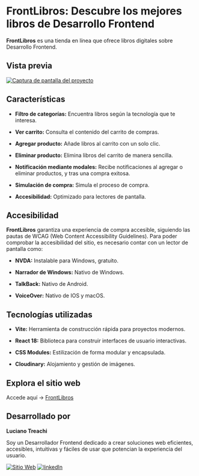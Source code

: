 # FrontLibros: Descubre los mejores libros de Desarrollo Frontend

**FrontLibros** es una tienda en línea que ofrece libros digitales sobre Desarrollo Frontend.

## Vista previa

[![Captura de pantalla del proyecto](https://i.postimg.cc/qqJPm96G/preview.png)](https://postimg.cc/xJZp8pRk)

## Características

- **Filtro de categorías:** Encuentra libros según la tecnología que te interesa.

- **Ver carrito:** Consulta el contenido del carrito de compras.

- **Agregar producto:** Añade libros al carrito con un solo clic.

- **Eliminar producto:** Elimina libros del carrito de manera sencilla.

- **Notificación mediante modales:** Recibe notificaciones al agregar o eliminar productos, y tras una compra exitosa.

- **Simulación de compra:** Simula el proceso de compra.

- **Accesibilidad:** Optimizado para lectores de pantalla.

## Accesibilidad

**FrontLibros** garantiza una experiencia de compra accesible, siguiendo las pautas de WCAG (Web Content Accessibility Guidelines). Para poder comprobar la accesibilidad del sitio, es necesario contar con un lector de pantalla como:

- **NVDA:** Instalable para Windows, gratuito.

- **Narrador de Windows:** Nativo de Windows.

- **TalkBack:** Nativo de Android.

- **VoiceOver:** Nativo de IOS y macOS.

## Tecnologías utilizadas

- **Vite:** Herramienta de construcción rápida para proyectos modernos.

- **React 18:** Biblioteca para construir interfaces de usuario interactivas.

- **CSS Modules:** Estilización de forma modular y encapsulada.

- **Cloudinary:** Alojamiento y gestión de imágenes.

## Explora el sitio web

Accede aquí → [FrontLibros](https://frontlibros.vercel.app/)

## Desarrollado por

**Luciano Treachi**

Soy un Desarrollador Frontend dedicado a crear soluciones web eficientes, accesibles, intuitivas y fáciles de usar que potencian la experiencia del usuario.

[![Sitio Web](https://img.shields.io/badge/Sitio_Web-black?style=for-the-badge&logoColor=white)](https://lucianotreachi.website/)
[![linkedIn](https://img.shields.io/badge/LinkedIn-0077B5?style=for-the-badge&logoColor=white)](https://www.linkedin.com/in/luciano-treachi/)
